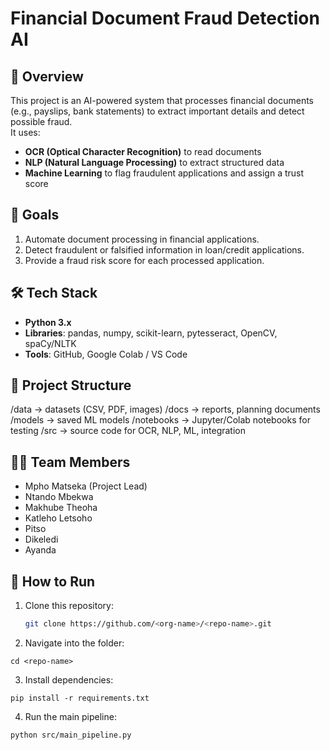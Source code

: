 # Financial Document Fraud Detection AI

## 📌 Overview
This project is an AI-powered system that processes financial documents (e.g., payslips, bank statements) to extract important details and detect possible fraud.  
It uses:
- **OCR (Optical Character Recognition)** to read documents
- **NLP (Natural Language Processing)** to extract structured data
- **Machine Learning** to flag fraudulent applications and assign a trust score

## 🎯 Goals
1. Automate document processing in financial applications.
2. Detect fraudulent or falsified information in loan/credit applications.
3. Provide a fraud risk score for each processed application.

## 🛠 Tech Stack
- **Python 3.x**
- **Libraries**: pandas, numpy, scikit-learn, pytesseract, OpenCV, spaCy/NLTK
- **Tools**: GitHub, Google Colab / VS Code

## 📂 Project Structure
/data -> datasets (CSV, PDF, images)
/docs -> reports, planning documents
/models -> saved ML models
/notebooks -> Jupyter/Colab notebooks for testing
/src -> source code for OCR, NLP, ML, integration

## 👨‍💻 Team Members
- Mpho Matseka (Project Lead)
- Ntando Mbekwa
- Makhube Theoha
- Katleho Letsoho
- Pitso
- Dikeledi
- Ayanda

## 🚀 How to Run
1. Clone this repository:
   ```bash
   git clone https://github.com/<org-name>/<repo-name>.git

2. Navigate into the folder:

  ```
cd <repo-name>
```
3. Install dependencies:

```
pip install -r requirements.txt
```
4. Run the main pipeline:
```
python src/main_pipeline.py
